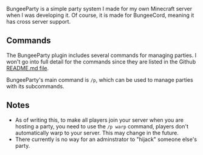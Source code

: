 BungeeParty is a simple party system I made for my own Minecraft server when I was developing it.  Of course, it is made for BungeeCord, meaning it has cross server support.

## Commands
The BungeeParty plugin includes several commands for managing parties.  I won't go into full detail for the commands since they are listed in the Github [README.md file](https://github.com/trimorphdev/BungeeParty#readme).

BungeeParty's main command is `/p`, which can be used to manage parties with its subcommands.

## Notes
- As of writing this, to make all players join your server when you are hosting a party, you need to use the `/p warp` command, players don't automatically warp to your server.  This may change in the future.
- There currently is no way for an adminstrator to "hijack" someone else's party.